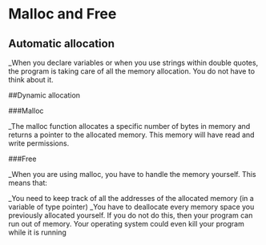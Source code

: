 # Malloc and Free

## Automatic allocation

_When you declare variables or when you use strings within double quotes, the program is taking care of all the memory allocation. You do not have to think about it.

##Dynamic allocation

###Malloc

_The malloc function allocates a specific number of bytes in memory and returns a pointer to the allocated memory. This memory will have read and write permissions.

###Free

_When you are using malloc, you have to handle the memory yourself. This means that:

_You need to keep track of all the addresses of the allocated memory (in a variable of type pointer)
_You have to deallocate every memory space you previously allocated yourself. If you do not do this, then your program can run out of memory. Your operating system could even kill your program while it is running
